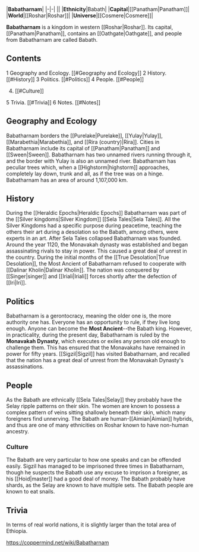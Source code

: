 |**Babatharnam**|
|-|-|
||
|**Ethnicity**|Babath|
|**Capital**|[[Panatham\|Panatham]]|
|**World**|[[Roshar\|Roshar]]|
|**Universe**|[[Cosmere\|Cosmere]]|

**Babatharnam** is a kingdom in western [[Roshar\|Roshar]]. Its capital, [[Panatham\|Panatham]], contains an [[Oathgate\|Oathgate]], and people from Babatharnam are called Babath.

## Contents

1 Geography and Ecology. [[#Geography and Ecology]] 
2 History. [[#History]] 
3 Politics. [[#Politics]] 
4 People. [[#People]] 

4. [[#Culture]] 


5 Trivia. [[#Trivia]] 
6 Notes. [[#Notes]] 


## Geography and Ecology
Babatharnam borders the [[Purelake\|Purelake]], [[Yulay\|Yulay]], [[Marabethia\|Marabethia]], and [[Rira (country)\|Rira]]. Cities in Babatharnam include its capital of [[Panatham\|Panatham]] and [[Sween\|Sween]].
Babatharnam has two unnamed rivers running through it, and the border with Yulay is also an unnamed river.
Babatharnam has peculiar trees which, when a [[Highstorm\|highstorm]] approaches, completely lay down, trunk and all, as if the tree was on a hinge.
Babatharnam has an area of around 1,107,000 km.

## History
During the [[Heraldic Epochs\|Heraldic Epochs]] Babatharnam was part of the [[Silver kingdoms\|Silver Kingdom]] [[Sela Tales\|Sela Tales]]. All the Silver Kingdoms had a specific purpose during peacetime, teaching the others their art during a desolation so the Babath, among others, were experts in an art. After Sela Tales collapsed Babatharnam was founded.
Around the year 1120, the Monavakah dynasty was established and began assassinating rivals to stay in power. This caused a great deal of unrest in the country.
During the initial months of the [[True Desolation\|True Desolation]], the Most Ancient of Babatharnam refused to cooperate with [[Dalinar Kholin\|Dalinar Kholin]]. The nation was conquered by [[Singer\|singer]] and [[Iriali\|Iriali]] forces shortly after the defection of [[Iri\|Iri]].

## Politics
Babatharnam is a gerontocracy, meaning the older one is, the more authority one has. Everyone has an opportunity to rule, if they live long enough. Anyone can become the **Most Ancient**--the Babath king.
However, in practicality, during the present day, Babatharnam is ruled by the **Monavakah Dynasty**, which executes or exiles any person old enough to challenge them. This has ensured that the Monavakahs have remained in power for fifty years. [[Sigzil\|Sigzil]] has visited Babatharnam, and recalled that the nation has a great deal of unrest from the Monavakah Dynasty's assassinations.

## People
As the Babath are ethnically [[Sela Tales\|Selay]] they probably have the Selay ripple patterns on their skin. The women are known to possess a complex pattern of veins sitting shallowly beneath their skin, which many foreigners find unnerving.
The Babath are human-[[Aimian\|Aimian]] hybrids, and thus are one of many ethnicities on Roshar known to have non-human ancestry.

### Culture
The Babath are very particular to how one speaks and can be offended easily. Sigzil has managed to be imprisoned three times in Babatharnam, though he suspects the Babath use any excuse to imprison a foreigner, as his [[Hoid\|master]] had a good deal of money.
The Babath probably have shards, as the Selay are known to have multiple sets.
The Babath people are known to eat snails.

## Trivia
In terms of real world nations, it is slightly larger than the total area of Ethiopia.


https://coppermind.net/wiki/Babatharnam